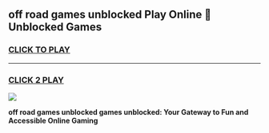 
## off road games unblocked Play Online 👋 Unblocked Games
<h3>
<a href="https://premium.freeplayer.one?title=off_road_games_unblocked&ref=19F">CLICK TO PLAY</a></h3>
<hr>

<h3>
<a href="https://premium.freeplayer.one?title=off_road_games_unblocked&ref=19F">CLICK 2 PLAY</a>
  
</h3>

<a href="https://premium.freeplayer.one?title=off_road_games_unblocked&ref=19F"><img src="https://clearcache.store/games.png"></a>


**off road games unblocked games unblocked: Your Gateway to Fun and Accessible Online Gaming**
